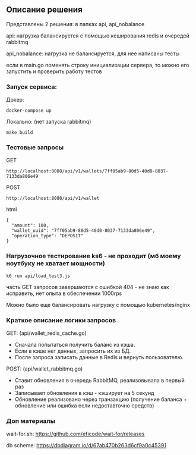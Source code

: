## Описание решения

Представлены 2 решения: в папках api, api_nobalance

api: нагрузка балансируется с помощью кеширования redis и очередей rabbitmq

api_nobalance: нагрузка не балансируется, для нее написаны тесты

если в main.go поменять строку инициализации сервера, то можно его запустить и проверить работу тестов

### Запуск сервиса:

Докер:

```docker-compose up```

Локально: (нет запуска rabbitmq)

```make build```

### Тестовые запросы

GET 

```http://localhost:8080/api/v1/wallets/7ff05ab9-80d5-40d0-8037-7133da806e49```

POST

```http://localhost:8080/api/v1/wallet```

html
```
{
  "amount": 100,
  "wallet_uuid": "7ff05ab9-80d5-40d0-8037-7133da806e49",
  "operation_type": "DEPOSIT"
}
```

### Нагрузочное тестирование ks6 - не проходит (мб моему ноутбуку не хватает мощности)

```k6 run api/load_test3.js```

часть GET запросов завершаются с ошибкой 404 - не знаю как исправить, нет опыта в обеспечении 1000rps

Можно было еще балансировать нагрузку с помощью kubernetes/nginx

### Краткое описание логики запросов

GET: (api/wallet_redis_cache.go)

- Сначала попытаться получить баланс из кэша.
- Если в кэше нет данных, запросить их из БД.
- После запроса записать данные в Redis и вернуть пользователю.

POST: (api/wallet_rabbitmq.go)

- Ставит обновления в очередь RabbitMQ, реализовывала в первый раз
- Записывает обновления в кэш - кэширует на 5 секунд
- Обновление реализовано через транзакцию (получение баланса + обновление или ошибка если недоставточно средств)

### Доп материалы

wait-for.sh: https://github.com/eficode/wait-for/releases 

db scheme: https://dbdiagram.io/d/67ab470b263d6cf9a0c45391